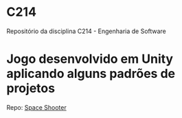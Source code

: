 # C214
Repositório da disciplina C214 - Engenharia de Software

# Jogo desenvolvido em Unity aplicando alguns padrões de projetos

Repo: [Space Shooter](https://github.com/phillima/SpaceShooter)


